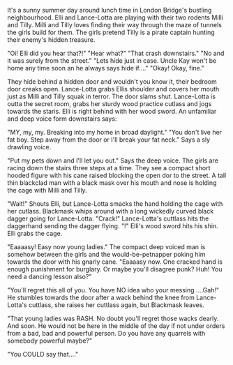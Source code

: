 It's a sunny summer day around lunch time in London Bridge's bustling neighbourhood. Elli and Lance-Lotta are playing with their two rodents Milli and Tilly. Milli and Tilly loves finding their way through the maze of tunnels the girls build for them. The girls pretend Tilly is a pirate captain hunting their enemy's hidden treasure.

"Oi! Elli did you hear that?!"
"Hear what?"
"That crash downstairs."
"No and it was surely from the street."
"Lets hide just in case. Uncle Kay won't be home any time soon an he always says hide if...."
"Okay! Okay, fine."

They hide behind a hidden door and wouldn't you know it, their bedroom door creaks open. Lance-Lotta grabs Ellis shoulder and covers her mouth just as  Milli and Tilly squak in terror. The door slams shut. Lance-Lotta is outta the secret room, grabs her sturdy wood practice cutlass and jogs towards the staris. Elli is right behind with her wood sword. An unfamiliar and deep voice form downstairs says:

"MY, my, my. Breaking into my home in broad daylight."
"You don't live her fat boy. Step away from the door or I'll break your fat neck." Says a sly drawling voice.

"Put my pets down and I'll let you out." Says the deep voice. The girls are racing down the stairs three steps at a time. They see a compact short hooded figure with his cane raised blocking the open dor to the street. A tall thin blackclad man with a black mask over his mouth and nose is holding the cage with Milli and Tilly.

"Wait!" Shouts Elli, but Lance-Lotta smacks the hand holding the cage with her cutlass. Blackmask whips around with a long wickedly curved black dagger going for Lance-Lotta. "Crack!" Lance-Lotta's cuttlass hits the daggerhand sending the dagger flying. "!" Elli's wood sword hits his shin. Elli grabs the cage.

"Eaaaasy! Easy now young ladies." The compact deep voiced man is somehow between the girls and the would-be-petnapper poking him towards the door with his gnarly cane. "Eaaaasy now. One cracked hand is enough punishment for burglary. Or maybe you'll disagree punk? Huh! You need a dancing lesson also?"

"You'll regret this all of you. You have NO idea who your messing ....Gah!" He stumbles towards the door after a wack behind the knee from Lance-Lotta's cuttlass, she raises her cuttlass again, but Blackmask leaves.

"That young ladies was RASH. No doubt you'll regret those wacks dearly. And soon. He would not be here in the middle of the day if not under orders from a bad, bad and powerful person. Do you have any quarrels with somebody powerful maybe?"

"You COULD say that...."


